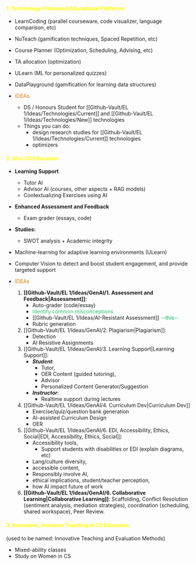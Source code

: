 #### <font color="#ffff00"> 1. Technology-Enhanced Educational Platforms</font> 
- LearnCoding (parallel courseware, code visualizer, language comparison, etc)
- NuTeach (gamification techniques, Spaced Repetition, etc)
- Course Planner (Optimization, Scheduling, Advising, etc)
- TA allocation (optimization)
- ULearn (ML for personalized quizzes)
- DataPlayground (gamification for learning data structures)

- <font color="#de7802">IDEAs</font>
	- DS / Honours Student for [[Github-Vault/EL 1/Ideas/Technologies/Current]] and [[Github-Vault/EL 1/Ideas/Technologies/New]] technologies 
	- Things you can do: 
		- design research studies for  [[Github-Vault/EL 1/Ideas/Technologies/Current]] technologies
		- optimizers 
#### <font color="#ffff00"> 2. AI in CS Education</font>
 - **Learning Support**
	- Tutor AI
	- Advisor AI (courses, other aspects + RAG models)
	- Contextualizing Exercises using AI
- **Enhanced Assessment and Feedback**
	- Exam grader (essays, code)
 - **Studies:** 
	- SWOT analysis + Academic integrity 
- Machine-learning for adaptive learning environments (ULearn)
- Computer Vision to detect and boost student engagement, and provide targeted support

- <font color="#de7802">IDEAs</font>
	1. **[[Github-Vault/EL 1/Ideas/GenAI/1. Assessment and Feedback|Assessment]]:** 
		- Auto-grader (code/essay)
		- <font color="#2DC26B">Identify common misconceptions</font> 
		- [[Github-Vault/EL 1/Ideas/AI-Resistant Assessment]] <font color="#00b050"> --this--</font>
		- Rubric generation
	2. [[Github-Vault/EL 1/Ideas/GenAI/2. Plagiarism|Plagiarism]]: 
		- Detection
		- AI Resistive Assignments
	3. [[Github-Vault/EL 1/Ideas/GenAI/3. Learning Support|Learning Support]]: 
		- ***Student***: 
			- Tutor, 
			- OER Content (guided tutoring),
			- Advisor
			- Personalized Content Generator/Suggestion
		- ***Instructor***: 
			- Realtime support during lectures
	4. [[Github-Vault/EL 1/Ideas/GenAI/4. Curriculum Dev|Curriculum Dev]]
		- Exercise/quiz/question bank generation
		- AI-assisted Curriculum Design
		- OER
	1. [[Github-Vault/EL 1/Ideas/GenAI/6. EDI, Accessibility, Ethics, Social|EDI, Accessibility, Ethics, Social]]: 
		- Accessibility tools, 
			- Support students with disabilities or EDI (explain diagrams, etc)
		- Lang/culture diversity,
		- accessible content,
		- Responsibly involve AI,
		- ethical implications, student/teacher perception,
		- how AI impact future of work
	2. **[[Github-Vault/EL 1/Ideas/GenAI/6. Collaborative Learning|Collaborative Learning]]**: Scaffolding, Conflict Resolution (sentiment analysis, mediation strategies), coordination (scheduling, shared workspace), Peer Review.

#### <font color="#ffff00"> 3.  Innovative, Inclusive Teaching in CS Education</font>
(used to be named: Innovative Teaching and Evaluation Methods)
* Mixed-ability classes 
* Study on Women in CS 
